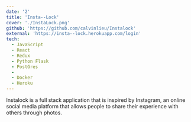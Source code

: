 ```yaml
---
date: '2'
title: 'Insta--Lock'
cover: './InstaLock.png'
github: 'https://github.com/calvinlieu/Instalock'
external: 'https://insta--lock.herokuapp.com/login'
tech:
  - JavaScript
  - React
  - Redux
  - Python Flask
  - PostGres
  -
  - Docker
  - Heroku
---
```


Instalock is a full stack application that is inspired by Instagram, an online social media platform that allows people to share their experience with others through photos.
